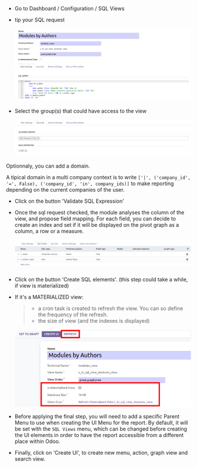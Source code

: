 - Go to Dashboard / Configuration / SQL Views

- tip your SQL request

  ![](../static/description/01_sql_request.png)

- Select the group(s) that could have access to the view

  ![](../static/description/02_security_access.png)

Optionnaly, you can add a domain.

A tipical domain in a multi company context is to write
`['|', ('company_id', '=', False), ('company_id', 'in', company_ids)]`
to make reporting depending on the current companies of the user.

- Click on the button 'Validate SQL Expression'

- Once the sql request checked, the module analyses the column of the
  view, and propose field mapping. For each field, you can decide to
  create an index and set if it will be displayed on the pivot graph as
  a column, a row or a measure.

  ![](../static/description/03_field_mapping.png)

- Click on the button 'Create SQL elements'. (this step could take a
  while, if view is materialized)

- If it's a MATERIALIZED view:

  > - a cron task is created to refresh the view. You can so define the
  >   frequency of the refresh.
  > - the size of view (and the indexes is displayed)

  ![](../static/description/04_materialized_view_setting.png)

- Before applying the final step, you will need to add a specific Parent Menu to
  use when creating the UI Menu for the report. By default, it will be set with
  the `SQL Views` menu, which can be changed before creating the UI elements in
  order to have the report accessible from a different place within Odoo.

- Finally, click on 'Create UI', to create new menu, action, graph view
  and search view.

